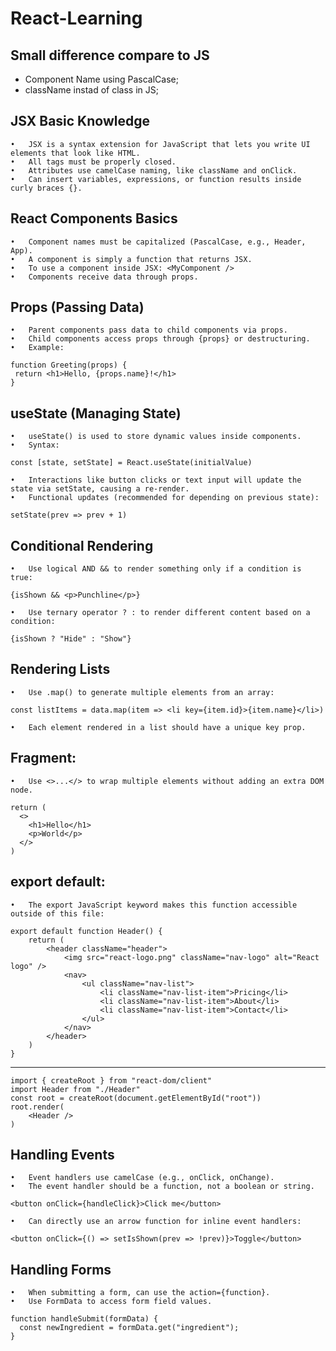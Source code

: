 # React-Learning

## Small difference compare to JS

- Component Name using PascalCase;
- className instad of class in JS;

## JSX Basic Knowledge 
	•	JSX is a syntax extension for JavaScript that lets you write UI elements that look like HTML.
	•	All tags must be properly closed.
	•	Attributes use camelCase naming, like className and onClick.
	•	Can insert variables, expressions, or function results inside curly braces {}.

 ## React Components Basics
 	•	Component names must be capitalized (PascalCase, e.g., Header, App).
	•	A component is simply a function that returns JSX.
	•	To use a component inside JSX: <MyComponent />
	•	Components receive data through props.

 ## Props (Passing Data)
 	•	Parent components pass data to child components via props.
	•	Child components access props through {props} or destructuring.
	•	Example:
 ```
function Greeting(props) {
  return <h1>Hello, {props.name}!</h1>
}
```

## useState (Managing State)
	•	useState() is used to store dynamic values inside components.
	•	Syntax:
 ```
const [state, setState] = React.useState(initialValue)
```
	•	Interactions like button clicks or text input will update the state via setState, causing a re-render.
	•	Functional updates (recommended for depending on previous state):
 ```
setState(prev => prev + 1)
```

## Conditional Rendering
	•	Use logical AND && to render something only if a condition is true:
 ```
{isShown && <p>Punchline</p>}
```
 	•	Use ternary operator ? : to render different content based on a condition:
  ```
{isShown ? "Hide" : "Show"}
```

## Rendering Lists
	•	Use .map() to generate multiple elements from an array:
 ```
const listItems = data.map(item => <li key={item.id}>{item.name}</li>)
```
 	•	Each element rendered in a list should have a unique key prop.

## Fragment: 
	•	Use <>...</> to wrap multiple elements without adding an extra DOM node.
```
return (
  <>
    <h1>Hello</h1>
    <p>World</p>
  </>
)
```

## export default: 
	•	The export JavaScript keyword makes this function accessible outside of this file:
```
export default function Header() {
    return (
        <header className="header">
            <img src="react-logo.png" className="nav-logo" alt="React logo" />
            <nav>
                <ul className="nav-list">
                    <li className="nav-list-item">Pricing</li>
                    <li className="nav-list-item">About</li>
                    <li className="nav-list-item">Contact</li>
                </ul>
            </nav>
        </header>
    )
}
```
---
```
import { createRoot } from "react-dom/client"
import Header from "./Header"
const root = createRoot(document.getElementById("root"))
root.render(
    <Header />
)
```

## Handling Events
	•	Event handlers use camelCase (e.g., onClick, onChange).
	•	The event handler should be a function, not a boolean or string.
 ```
<button onClick={handleClick}>Click me</button>
```
	•	Can directly use an arrow function for inline event handlers:
 ```
<button onClick={() => setIsShown(prev => !prev)}>Toggle</button>
```

## Handling Forms
	•	When submitting a form, can use the action={function}.
	•	Use FormData to access form field values.
```
function handleSubmit(formData) {
  const newIngredient = formData.get("ingredient");
}
```

